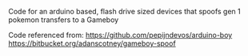 Code for an arduino based, flash drive sized devices that spoofs gen 1 pokemon transfers to a Gameboy

Code referenced from:
https://github.com/pepijndevos/arduino-boy
https://bitbucket.org/adanscotney/gameboy-spoof

